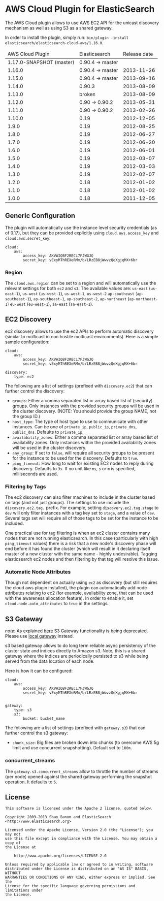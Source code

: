 AWS Cloud Plugin for ElasticSearch
==================================

The AWS Cloud plugin allows to use AWS EC2 API for the unicast discovery mechanism as well as using S3 as a shared gateway.

In order to install the plugin, simply run: `bin/plugin -install elasticsearch/elasticsearch-cloud-aws/1.16.0`.

<table>
	<thead>
		<tr>
			<td>AWS Cloud Plugin</td>
			<td>Elasticsearch</td>
			<td>Release date</td>
		</tr>
	</thead>
	<tbody>
		<tr>
			<td>1.17.0-SNAPSHOT (master)</td>
			<td>0.90.4 -> master</td>
			<td></td>
		</tr>
		<tr>
			<td>1.16.0</td>
			<td>0.90.4 -> master</td>
			<td>2013-11-26</td>
		</tr>
		<tr>
			<td>1.15.0</td>
			<td>0.90.4 -> master</td>
			<td>2013-09-16</td>
		</tr>
		<tr>
			<td>1.14.0</td>
			<td>0.90.3</td>
			<td>2013-08-09</td>
		</tr>
		<tr>
			<td>1.13.0</td>
			<td>broken</td>
			<td>2013-08-09</td>
		</tr>
		<tr>
			<td>1.12.0</td>
			<td>0.90 -> 0.90.2</td>
			<td>2013-05-31</td>
		</tr>
		<tr>
			<td>1.11.0</td>
			<td>0.90 -> 0.90.2</td>
            <td>2013-02-26</td>
		</tr>
		<tr>
			<td>1.10.0</td>
			<td>0.19</td>
            <td>2012-12-05</td>
		</tr>
		<tr>
			<td>1.9.0</td>
			<td>0.19</td>
            <td>2012-08-25</td>
		</tr>
		<tr>
			<td>1.8.0</td>
			<td>0.19</td>
            <td>2012-06-27</td>
		</tr>
		<tr>
			<td>1.7.0</td>
			<td>0.19</td>
            <td>2012-06-20</td>
		</tr>
		<tr>
			<td>1.6.0</td>
			<td>0.19</td>
            <td>2012-06-01</td>
		</tr>
		<tr>
			<td>1.5.0</td>
			<td>0.19</td>
            <td>2012-03-07</td>
		</tr>
		<tr>
			<td>1.4.0</td>
			<td>0.19</td>
            <td>2012-03-03</td>
		</tr>
		<tr>
			<td>1.3.0</td>
			<td>0.19</td>
            <td>2012-02-07</td>
		</tr>
		<tr>
			<td>1.2.0</td>
			<td>0.18</td>
            <td>2012-01-02</td>
		</tr>
		<tr>
			<td>1.1.0</td>
			<td>0.18</td>
            <td>2012-01-02</td>
		</tr>
		<tr>
			<td>1.0.0</td>
			<td>0.18</td>
            <td>2011-12-05</td>
		</tr>
	</tbody>
</table>

## Generic Configuration

The plugin will automatically use the instance level security credentials (as of 0.17), but they can be provided explicitly using `cloud.aws.access_key` and `cloud.aws.secret_key`:

    cloud:
        aws:
            access_key: AKVAIQBF2RECL7FJWGJQ
            secret_key: vExyMThREXeRMm/b/LRzEB8jWwvzQeXgjqMX+6br


### Region

The `cloud.aws.region` can be set to a region and will automatically use the relevant settings for both `ec2` and `s3`. The available values are: `us-east` (`us-east-1`), `us-west` (`us-west-1`), `us-west-1`, `us-west-2` `ap-southeast` (`ap-southeast-1`), `ap-southeast-1`, `ap-southeast-2`, `ap-northeast` (`ap-northeast-1`) `eu-west` (`eu-west-1`), `sa-east` (`sa-east-1`).


## EC2 Discovery

ec2 discovery allows to use the ec2 APIs to perform automatic discovery (similar to multicast in non hostile multicast environments). Here is a simple sample configuration:

    cloud:
        aws:
            access_key: AKVAIQBF2RECL7FJWGJQ
            secret_key: vExyMThREXeRMm/b/LRzEB8jWwvzQeXgjqMX+6br
    
    discovery:
        type: ec2

The following are a list of settings (prefixed with `discovery.ec2`) that can further control the discovery:

* `groups`: Either a comma separated list or array based list of (security) groups. Only instances with the provided security groups will be used in the cluster discovery. (NOTE: You should provide the group NAME, not the group ID.)
* `host_type`: The type of host type to use to communicate with other instances. Can be one of `private_ip`, `public_ip`, `private_dns`, `public_dns`. Defaults to `private_ip`.
* `availability_zones`: Either a comma separated list or array based list of availability zones. Only instances within the provided availability zones will be used in the cluster discovery.
* `any_group`: If set to `false`, will require all security groups to be present for the instance to be used for the discovery. Defaults to `true`.
* `ping_timeout`: How long to wait for existing EC2 nodes to reply during discovery. Defaults to `3s`. If no unit like `ms`, `s` or `m` is specified, milliseconds are used.

### Filtering by Tags

The ec2 discovery can also filter machines to include in the cluster based on tags (and not just groups). The settings to use include the `discovery.ec2.tag.` prefix. For example, setting `discovery.ec2.tag.stage` to `dev` will only filter instances with a tag key set to `stage`, and a value of `dev`. Several tags set will require all of those tags to be set for the instance to be included.

One practical use for tag filtering is when an ec2 cluster contains many nodes that are not running elasticsearch. In this case (particularly with high `ping_timeout` values) there is a risk that a new node's discovery phase will end before it has found the cluster (which will result in it declaring itself master of a new cluster with the same name - highly undesirable). Tagging elasticsearch ec2 nodes and then filtering by that tag will resolve this issue.

### Automatic Node Attributes

Though not dependent on actually using `ec2` as discovery (but still requires the cloud aws plugin installed), the plugin can automatically add node attributes relating to ec2 (for example, availability zone, that can be used with the awareness allocation feature). In order to enable it, set `cloud.node.auto_attributes` to `true` in the settings.

## S3 Gateway

*note*: As explained [here](http://www.elasticsearch.org/guide/en/elasticsearch/reference/current/modules-gateway-s3.html) S3 Gateway functionality is being deprecated. Please use [local gateway](http://www.elasticsearch.org/guide/en/elasticsearch/reference/current/modules-gateway-local.html) instead.

s3 based gateway allows to do long term reliable async persistency of the cluster state and indices directly to Amazon s3. Note, this is a shared gateway where the indices are periodically persisted to s3 while being served from the data location of each node. 

Here is how it can be configured:

    cloud:
        aws:
            access_key: AKVAIQBF2RECL7FJWGJQ
            secret_key: vExyMThREXeRMm/b/LRzEB8jWwvzQeXgjqMX+6br
    
    
    gateway:
        type: s3
        s3:
            bucket: bucket_name

The following are a list of settings (prefixed with `gateway.s3`) that can further control the s3 gateway:

* `chunk_size`: Big files are broken down into chunks (to overcome AWS 5g limit and use concurrent snapshotting). Default set to `100m`.

### concurrent_streams

The `gateway.s3.concurrent_streams` allow to throttle the number of streams (per node) opened against the shared gateway performing the snapshot operation. It defaults to `5`.

License
-------

    This software is licensed under the Apache 2 license, quoted below.

    Copyright 2009-2013 Shay Banon and ElasticSearch <http://www.elasticsearch.org>

    Licensed under the Apache License, Version 2.0 (the "License"); you may not
    use this file except in compliance with the License. You may obtain a copy of
    the License at

        http://www.apache.org/licenses/LICENSE-2.0

    Unless required by applicable law or agreed to in writing, software
    distributed under the License is distributed on an "AS IS" BASIS, WITHOUT
    WARRANTIES OR CONDITIONS OF ANY KIND, either express or implied. See the
    License for the specific language governing permissions and limitations under
    the License.
